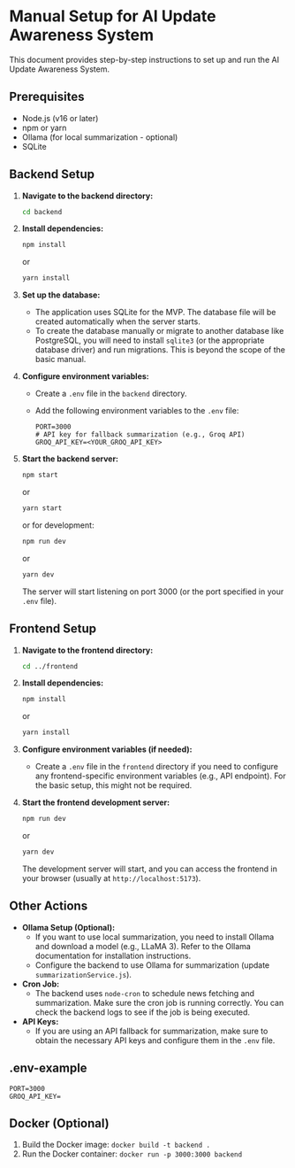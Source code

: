# Manual Setup for AI Update Awareness System

This document provides step-by-step instructions to set up and run the AI Update Awareness System.

## Prerequisites

*   Node.js (v16 or later)
*   npm or yarn
*   Ollama (for local summarization - optional)
*   SQLite

## Backend Setup

1.  **Navigate to the backend directory:**

    ```bash
    cd backend
    ```

2.  **Install dependencies:**

    ```bash
    npm install
    ```

    or

    ```bash
    yarn install
    ```

3.  **Set up the database:**

    *   The application uses SQLite for the MVP. The database file will be created automatically when the server starts.
    *   To create the database manually or migrate to another database like PostgreSQL, you will need to install `sqlite3` (or the appropriate database driver) and run migrations.  This is beyond the scope of the basic manual.

4.  **Configure environment variables:**

    *   Create a `.env` file in the `backend` directory.
    *   Add the following environment variables to the `.env` file:

        ```
        PORT=3000
        # API key for fallback summarization (e.g., Groq API)
        GROQ_API_KEY=<YOUR_GROQ_API_KEY>
        ```

5.  **Start the backend server:**

    ```bash
    npm start
    ```

    or

    ```bash
    yarn start
    ```

    or for development:

    ```bash
    npm run dev
    ```

    or

    ```bash
    yarn dev
    ```

    The server will start listening on port 3000 (or the port specified in your `.env` file).

## Frontend Setup

1.  **Navigate to the frontend directory:**

    ```bash
    cd ../frontend
    ```

2.  **Install dependencies:**

    ```bash
    npm install
    ```

    or

    ```bash
    yarn install
    ```

3.  **Configure environment variables (if needed):**

    *   Create a `.env` file in the `frontend` directory if you need to configure any frontend-specific environment variables (e.g., API endpoint).  For the basic setup, this might not be required.

4.  **Start the frontend development server:**

    ```bash
    npm run dev
    ```

    or

    ```bash
    yarn dev
    ```

    The development server will start, and you can access the frontend in your browser (usually at `http://localhost:5173`).

## Other Actions

*   **Ollama Setup (Optional):**
    *   If you want to use local summarization, you need to install Ollama and download a model (e.g., LLaMA 3). Refer to the Ollama documentation for installation instructions.
    *   Configure the backend to use Ollama for summarization (update `summarizationService.js`).
*   **Cron Job:**
    *   The backend uses `node-cron` to schedule news fetching and summarization. Make sure the cron job is running correctly.  You can check the backend logs to see if the job is being executed.
*   **API Keys:**
    *   If you are using an API fallback for summarization, make sure to obtain the necessary API keys and configure them in the `.env` file.

## .env-example

```
PORT=3000
GROQ_API_KEY=
```

## Docker (Optional)

1.  Build the Docker image: `docker build -t backend .`
2.  Run the Docker container: `docker run -p 3000:3000 backend`